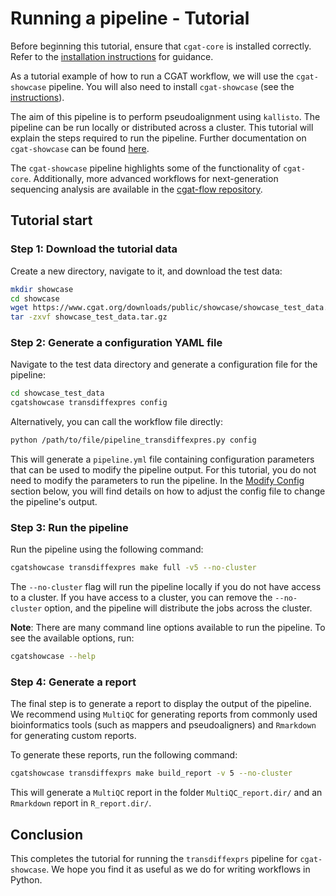 # Running a pipeline - Tutorial

Before beginning this tutorial, ensure that `cgat-core` is installed correctly. Refer to the [installation instructions](#installation) for guidance.

As a tutorial example of how to run a CGAT workflow, we will use the `cgat-showcase` pipeline. You will also need to install `cgat-showcase` (see the [instructions](https://cgat-showcase.readthedocs.io/en/latest/getting_started/Tutorial.html)).

The aim of this pipeline is to perform pseudoalignment using `kallisto`. The pipeline can be run locally or distributed across a cluster. This tutorial will explain the steps required to run the pipeline. Further documentation on `cgat-showcase` can be found [here](https://cgat-showcase.readthedocs.io/en/latest/).

The `cgat-showcase` pipeline highlights some of the functionality of `cgat-core`. Additionally, more advanced workflows for next-generation sequencing analysis are available in the [cgat-flow repository](https://github.com/cgat-developers/cgat-flow).

## Tutorial start

### Step 1: Download the tutorial data

Create a new directory, navigate to it, and download the test data:

```bash
mkdir showcase
cd showcase
wget https://www.cgat.org/downloads/public/showcase/showcase_test_data.tar.gz
tar -zxvf showcase_test_data.tar.gz
```

### Step 2: Generate a configuration YAML file

Navigate to the test data directory and generate a configuration file for the pipeline:

```bash
cd showcase_test_data
cgatshowcase transdiffexpres config
```

Alternatively, you can call the workflow file directly:

```bash
python /path/to/file/pipeline_transdiffexpres.py config
```

This will generate a `pipeline.yml` file containing configuration parameters that can be used to modify the pipeline output. For this tutorial, you do not need to modify the parameters to run the pipeline. In the [Modify Config](#modify-config) section below, you will find details on how to adjust the config file to change the pipeline's output.

### Step 3: Run the pipeline

Run the pipeline using the following command:

```bash
cgatshowcase transdiffexpres make full -v5 --no-cluster
```

The `--no-cluster` flag will run the pipeline locally if you do not have access to a cluster. If you have access to a cluster, you can remove the `--no-cluster` option, and the pipeline will distribute the jobs across the cluster.

**Note**: There are many command line options available to run the pipeline. To see the available options, run:

```bash
cgatshowcase --help
```

### Step 4: Generate a report

The final step is to generate a report to display the output of the pipeline. We recommend using `MultiQC` for generating reports from commonly used bioinformatics tools (such as mappers and pseudoaligners) and `Rmarkdown` for generating custom reports.

To generate these reports, run the following command:

```bash
cgatshowcase transdiffexprs make build_report -v 5 --no-cluster
```

This will generate a `MultiQC` report in the folder `MultiQC_report.dir/` and an `Rmarkdown` report in `R_report.dir/`.

## Conclusion

This completes the tutorial for running the `transdiffexprs` pipeline for `cgat-showcase`. We hope you find it as useful as we do for writing workflows in Python.

